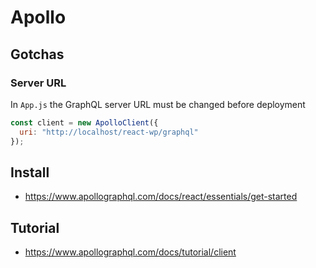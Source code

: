 # Apollo

## Gotchas

### Server URL

In `App.js` the GraphQL server URL must be changed before deployment

```Javascript
const client = new ApolloClient({
  uri: "http://localhost/react-wp/graphql"
});
```

## Install

- https://www.apollographql.com/docs/react/essentials/get-started

## Tutorial

- https://www.apollographql.com/docs/tutorial/client
